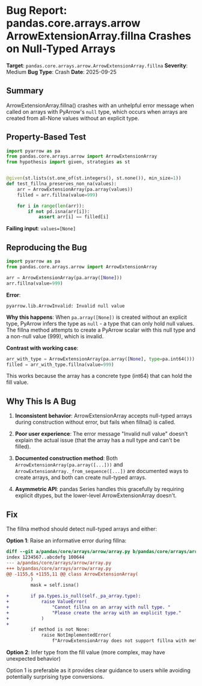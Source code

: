 # Bug Report: pandas.core.arrays.arrow ArrowExtensionArray.fillna Crashes on Null-Typed Arrays

**Target**: `pandas.core.arrays.arrow.ArrowExtensionArray.fillna`
**Severity**: Medium
**Bug Type**: Crash
**Date**: 2025-09-25

## Summary

ArrowExtensionArray.fillna() crashes with an unhelpful error message when called on arrays with PyArrow's `null` type, which occurs when arrays are created from all-None values without an explicit type.

## Property-Based Test

```python
import pyarrow as pa
from pandas.core.arrays.arrow import ArrowExtensionArray
from hypothesis import given, strategies as st


@given(st.lists(st.one_of(st.integers(), st.none()), min_size=1))
def test_fillna_preserves_non_na(values):
    arr = ArrowExtensionArray(pa.array(values))
    filled = arr.fillna(value=999)

    for i in range(len(arr)):
        if not pd.isna(arr[i]):
            assert arr[i] == filled[i]
```

**Failing input**: `values=[None]`

## Reproducing the Bug

```python
import pyarrow as pa
from pandas.core.arrays.arrow import ArrowExtensionArray

arr = ArrowExtensionArray(pa.array([None]))
arr.fillna(value=999)
```

**Error**:
```
pyarrow.lib.ArrowInvalid: Invalid null value
```

**Why this happens**:
When `pa.array([None])` is created without an explicit type, PyArrow infers the type as `null` - a type that can only hold null values. The fillna method attempts to create a PyArrow scalar with this null type and a non-null value (999), which is invalid.

**Contrast with working case**:
```python
arr_with_type = ArrowExtensionArray(pa.array([None], type=pa.int64()))
filled = arr_with_type.fillna(value=999)
```

This works because the array has a concrete type (int64) that can hold the fill value.

## Why This Is A Bug

1. **Inconsistent behavior**: ArrowExtensionArray accepts null-typed arrays during construction without error, but fails when fillna() is called.

2. **Poor user experience**: The error message "Invalid null value" doesn't explain the actual issue (that the array has a null type and can't be filled).

3. **Documented construction method**: Both `ArrowExtensionArray(pa.array([...]))` and `ArrowExtensionArray._from_sequence([...])` are documented ways to create arrays, and both can create null-typed arrays.

4. **Asymmetric API**: pandas Series handles this gracefully by requiring explicit dtypes, but the lower-level ArrowExtensionArray doesn't.

## Fix

The fillna method should detect null-typed arrays and either:

**Option 1**: Raise an informative error during fillna:
```diff
diff --git a/pandas/core/arrays/arrow/array.py b/pandas/core/arrays/arrow/array.py
index 1234567..abcdefg 100644
--- a/pandas/core/arrays/arrow/array.py
+++ b/pandas/core/arrays/arrow/array.py
@@ -1155,6 +1155,11 @@ class ArrowExtensionArray(
         )
         mask = self.isna()

+        if pa.types.is_null(self._pa_array.type):
+            raise ValueError(
+                "Cannot fillna on an array with null type. "
+                "Please create the array with an explicit type."
+            )
+
         if method is not None:
             raise NotImplementedError(
                 f"ArrowExtensionArray does not support fillna with method {method}"
```

**Option 2**: Infer type from the fill value (more complex, may have unexpected behavior)

Option 1 is preferable as it provides clear guidance to users while avoiding potentially surprising type conversions.